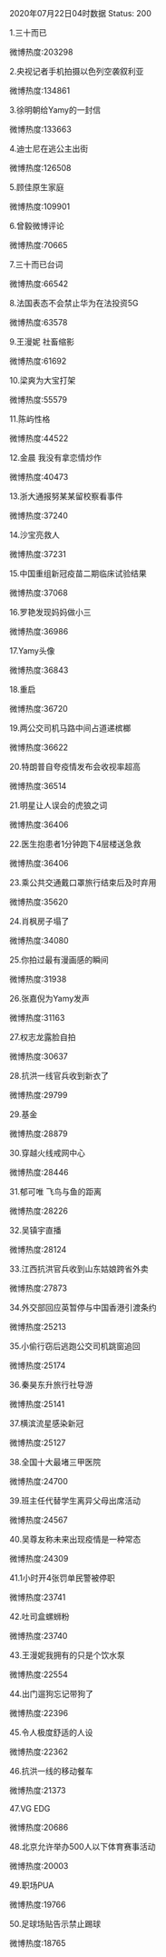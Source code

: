2020年07月22日04时数据
Status: 200

1.三十而已

微博热度:203298

2.央视记者手机拍摄以色列空袭叙利亚

微博热度:134861

3.徐明朝给Yamy的一封信

微博热度:133663

4.迪士尼在逃公主出街

微博热度:126508

5.顾佳原生家庭

微博热度:109901

6.曾毅微博评论

微博热度:70665

7.三十而已台词

微博热度:66542

8.法国表态不会禁止华为在法投资5G

微博热度:63578

9.王漫妮 社畜缩影

微博热度:61692

10.梁爽为大宝打架

微博热度:55579

11.陈屿性格

微博热度:44522

12.金晨 我没有拿恋情炒作

微博热度:40473

13.浙大通报努某某留校察看事件

微博热度:37240

14.沙宝亮救人

微博热度:37231

15.中国重组新冠疫苗二期临床试验结果

微博热度:37068

16.罗艳发现妈妈做小三

微博热度:36986

17.Yamy头像

微博热度:36843

18.重启

微博热度:36720

19.两公交司机马路中间占道递槟榔

微博热度:36622

20.特朗普自夸疫情发布会收视率超高

微博热度:36514

21.明星让人误会的虎狼之词

微博热度:36406

22.医生抱患者1分钟跑下4层楼送急救

微博热度:36406

23.乘公共交通戴口罩旅行结束后及时弃用

微博热度:35620

24.肖枫房子塌了

微博热度:34080

25.你拍过最有漫画感的瞬间

微博热度:31938

26.张嘉倪为Yamy发声

微博热度:31163

27.权志龙露脸自拍

微博热度:30637

28.抗洪一线官兵收到新衣了

微博热度:29799

29.基金

微博热度:28879

30.穿越火线戒网中心

微博热度:28446

31.郁可唯 飞鸟与鱼的距离

微博热度:28226

32.吴镇宇直播

微博热度:28124

33.江西抗洪官兵收到山东姑娘跨省外卖

微博热度:27873

34.外交部回应英暂停与中国香港引渡条约

微博热度:25213

35.小偷行窃后逃跑公交司机跳窗追回

微博热度:25174

36.秦昊东升旅行社导游

微博热度:25141

37.横滨流星感染新冠

微博热度:25127

38.全国十大最堵三甲医院

微博热度:24700

39.班主任代替学生离异父母出席活动

微博热度:24567

40.吴尊友称未来出现疫情是一种常态

微博热度:24309

41.1小时开4张罚单民警被停职

微博热度:23741

42.吐司盒螺蛳粉

微博热度:23740

43.王漫妮我拥有的只是个饮水泵

微博热度:22554

44.出门遛狗忘记带狗了

微博热度:22396

45.令人极度舒适的人设

微博热度:22362

46.抗洪一线的移动餐车

微博热度:21373

47.VG EDG

微博热度:20686

48.北京允许举办500人以下体育赛事活动

微博热度:20003

49.职场PUA

微博热度:19766

50.足球场贴告示禁止踢球

微博热度:18765

